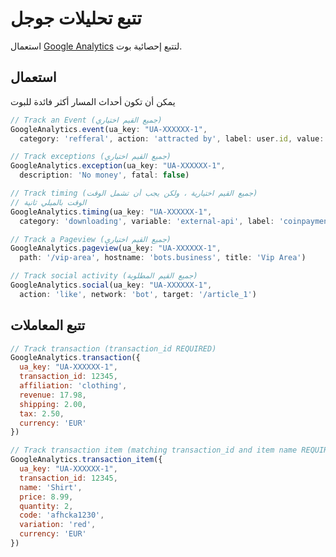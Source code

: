 # تتبع تحليلات جوجل

استعمال
[Google Analytics](https://analytics.google.com/analytics/web/) لتتبع إحصائية بوت.

## استعمال

يمكن أن تكون أحداث المسار أكثر فائدة للبوت

```javascript
// Track an Event (جميع القيم اختياري)
GoogleAnalytics.event(ua_key: "UA-XXXXXX-1",
  category: 'refferal', action: 'attracted by', label: user.id, value: 1)
```



```javascript
// Track exceptions (جميع القيم اختياري)
GoogleAnalytics.exception(ua_key: "UA-XXXXXX-1",
  description: 'No money', fatal: false)
```



```javascript
// Track timing (جميع القيم اختيارية ، ولكن يجب أن تشمل الوقت)
// الوقت بالميلي ثانية
GoogleAnalytics.timing(ua_key: "UA-XXXXXX-1",
  category: 'downloading', variable: 'external-api', label: 'coinpayments', time: 50)
```



```javascript
// Track a Pageview (جميع القيم اختياري)
GoogleAnalytics.pageview(ua_key: "UA-XXXXXX-1",
  path: '/vip-area', hostname: 'bots.business', title: 'Vip Area')
```



```javascript
// Track social activity (جميع القيم المطلوبة)
GoogleAnalytics.social(ua_key: "UA-XXXXXX-1",
  action: 'like', network: 'bot', target: '/article_1')
```

## تتبع المعاملات

```javascript
// Track transaction (transaction_id REQUIRED)
GoogleAnalytics.transaction({
  ua_key: "UA-XXXXXX-1",
  transaction_id: 12345,
  affiliation: 'clothing',
  revenue: 17.98,
  shipping: 2.00,
  tax: 2.50,
  currency: 'EUR'
})
```



```javascript
// Track transaction item (matching transaction_id and item name REQUIRED)
GoogleAnalytics.transaction_item({
  ua_key: "UA-XXXXXX-1",
  transaction_id: 12345,
  name: 'Shirt',
  price: 8.99,
  quantity: 2,
  code: 'afhcka1230',
  variation: 'red',
  currency: 'EUR'
})
```




